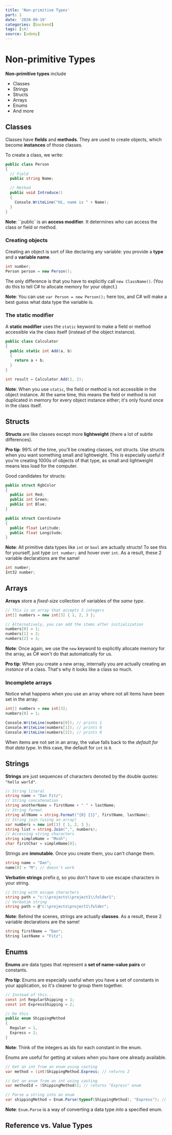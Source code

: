 ```yaml
---
title: 'Non-primitive Types'
part: 1
date: '2020-09-19'
categories: [backend]
tags: [c#]
source: [udemy]
---
```


# Non-primitive Types

**Non-primitive types** include

- Classes
- Strings
- Structs
- Arrays
- Enums
- And more

## Classes

Classes have **fields** and **methods**. They are used to create objects, which become **instances** of those classes.

To create a class, we write:

```cs
public class Person
{
  // Field
  public string Name;

  // Method
  public void Introduce()
  {
    Console.WriteLine("Hi, name is " + Name);
  }
}
```

**Note**: ``public` is an **access modifier**. It determines who can access the class or field or method.

### Creating objects

Creating an object is sort of like declaring any variable: you provide a **type** and a **variable name**.

```cs
int number;
Person person = new Person();
```

The only difference is that you have to explicitly call `new ClassName()`. (You do this to tell C# to allocate memory for your object.)

**Note**: You can use `var Person = new Person();` here too, and C# will make a best guess what data type the variable is.

### The static modifier

A **static modifier** uses the `static` keyword to make a field or method accessible via the class itself (instead of the object instance).

```cs
public class Calculator
{
  public static int Add(a, b)
  {
    return a + b;
  }
}

int result = Calculator.Add(1, 2);
```

**Note**: When you use `static`, the field or method is not accessible in the object instance. At the same time, this means the field or method is not duplicated in memory for every object instance either; it's only found once in the class itself.

## Structs

**Structs** are like classes except more **lightweight** (there a lot of subtle differences).

**Pro tip**: 99% of the time, you'll be creating classes, not structs. Use structs when you want something small and lightweight. This is especially useful if you're creating 1000s of objects of that type, as small and lightweight means less load for the computer.

Good candidates for structs:

```cs
public struct RgbColor
{
  public int Red;
  public int Green;
  public int Blue;
}

public struct Coordinate
{
  public float Latitude;
  public float Longitude;
}
```

**Note**: All primitive data types like `int` or `bool` are actually structs! To see this for yourself, just type `int number;` and hover over `int`. As a result, these 2 variable declarations are the same!

```cs
int number;
Int32 number;
```

## Arrays

**Arrays** store a *fixed-size* collection of variables of the *same type*.

```cs
// This is an array that accepts 3 integers
int[] numbers = new int[3] { 1, 2, 3 };

// Alternatively, you can add the items after initialization
numbers[0] = 1;
numbers[1] = 2;
numbers[2] = 3;
```

**Note**: Once again, we use the `new` keyword to explicitly allocate memory for the array, as C# won't do that automatically for us.

**Pro tip**: When you create a new array, internally you are actually creating an *instance* of a class. That's why it looks like a class so much.

### Incomplete arrays

Notice what happens when you use an array where not all items have been set in the array:

```cs
int[] numbers = new int[3];
numbers[0] = 1;

Console.WriteLine(numbers[0]); // prints 1
Console.WriteLine(numbers[1]); // prints 0
Console.WriteLine(numbers[2]); // prints 0
```

When items are not set in an array, the value falls back to the *default for that data type*. In this case, the default for `int` is `0`.

## Strings

**Strings** are just sequences of characters denoted by the double quotes: `"hello world"`.

```cs
// String literal
string name = "Dan Fitz";
// String concatenation
string anotherName = firstName + " " + lastName;
// String format
string altName = string.Format("{0} {1}", firstName, lastName);
// String join (using an array)
var numbers = new int[3] { 1, 2, 3 };
string list = string.Join(",", numbers);
// Accessing string characters
string simpleName = "Mosh";
char firstChar = simpleName[0];
```

Strings are **immutable**. Once you create them, you can't change them.

```cs
string name = "Dan";
name[0] = "M"; // doesn't work
```

**Verbatim strings** prefix `@`, so you don't have to use escape characters in your string.

```cs
// String with escape characters
string path = "c:\\projects\\project1\\folder1";
// Verbatim string
string path = @"c:\projects\project1\folder";
```

**Note**: Behind the scenes, strings are actually **classes**. As a result, these 2 variable declarations are the same!

```cs
string firstName = "Dan";
String lastName = "Fitz";
```

## Enums

**Enums** are data types that represent a **set of name-value pairs** or constants.

**Pro tip**: Enums are especially useful when you have a set of constants in your application, so it's cleaner to group them together.

```cs
// Instead of this...
const int RegularShipping = 1;
const int ExpressShipping = 2;

// Do this
public enum ShippingMethod
{
  Regular = 1,
  Express = 2;
}
```

**Note**: Think of the integers as ids for each constant in the enum.

Enums are useful for getting at values when you have one already available.

```cs
// Get an int from an enum using casting
var method = (int)ShippingMethod.Express; // returns 2

// Get an enum from an int using casting
var methodId = (ShippingMethod)2; // returns "Express" enum

// Parse a string into an enum
var shippingMethod = Enum.Parse(typeof(ShippingMethod), "Express"); // returns "Express" enum
```

**Note**: `Enum.Parse` is a way of converting a data type *into* a specified enum.

## Reference vs. Value Types
